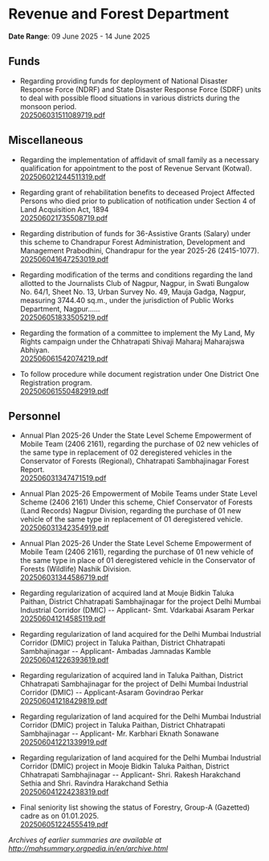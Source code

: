 # Revenue and Forest Department

**Date Range**: 09 June 2025 - 14 June 2025


## Funds
- Regarding providing funds for deployment of National Disaster Response Force (NDRF) and State Disaster Response Force (SDRF) units to deal with possible flood situations in various districts during the monsoon period.\
  [202506031511089719.pdf](https://gr.maharashtra.gov.in/Site/Upload/Government%20Resolutions/English/202506031511089719.pdf)

## Miscellaneous
- Regarding the implementation of affidavit of small family as a necessary qualification for appointment to the post of Revenue Servant (Kotwal).\
  [202506021244511319.pdf](https://gr.maharashtra.gov.in/Site/Upload/Government%20Resolutions/English/202506021244511319.pdf)

- Regarding grant of rehabilitation benefits to deceased Project Affected Persons who died prior to publication of notification under Section 4 of Land Acquisition Act, 1894\
  [202506021735508719.pdf](https://gr.maharashtra.gov.in/Site/Upload/Government%20Resolutions/English/202506021735508719.pdf)

- Regarding distribution of funds for 36-Assistive Grants (Salary) under this scheme to Chandrapur Forest Administration, Development and Management Prabodhini, Chandrapur for the year 2025-26 (2415-1077).\
  [202506041647253019.pdf](https://gr.maharashtra.gov.in/Site/Upload/Government%20Resolutions/English/202506041647253019.pdf)

- Regarding modification of the terms and conditions regarding the land allotted to the Journalists Club of Nagpur, Nagpur, in Swati Bungalow No. 64/1, Sheet No. 13, Urban Survey No. 49, Mauja Gadga, Nagpur, measuring 3744.40 sq.m., under the jurisdiction of Public Works Department, Nagpur......\
  [202506051833505219.pdf](https://gr.maharashtra.gov.in/Site/Upload/Government%20Resolutions/English/202506051833505219.pdf)

- Regarding the formation of a committee to implement the My Land, My Rights campaign under the Chhatrapati Shivaji Maharaj Maharajswa Abhiyan.\
  [202506061542074219.pdf](https://gr.maharashtra.gov.in/Site/Upload/Government%20Resolutions/English/202506061542074219.pdf)

- To follow procedure while document registration under One District One Registration program.\
  [202506061550482919.pdf](https://gr.maharashtra.gov.in/Site/Upload/Government%20Resolutions/English/202506061550482919.pdf)

## Personnel
- Annual Plan 2025-26 Under the State Level Scheme Empowerment of Mobile Team (2406 2161), regarding the purchase of 02 new vehicles of the same type in replacement of 02 deregistered vehicles in the Conservator of Forests (Regional), Chhatrapati Sambhajinagar Forest Report.\
  [202506031347471519.pdf](https://gr.maharashtra.gov.in/Site/Upload/Government%20Resolutions/English/202506031347471519.pdf)

- Annual Plan 2025-26 Empowerment of Mobile Teams under State Level Scheme (2406 2161) Under this scheme, Chief Conservator of Forests (Land Records) Nagpur Division, regarding the purchase of 01 new vehicle of the same type in replacement of 01 deregistered vehicle.\
  [202506031342354919.pdf](https://gr.maharashtra.gov.in/Site/Upload/Government%20Resolutions/English/202506031342354919.pdf)

- Annual Plan 2025-26 Under the State Level Scheme Empowerment of Mobile Team (2406 2161), regarding the purchase of 01 new vehicle of the same type in place of 01 deregistered vehicle in the Conservator of Forests (Wildlife) Nashik Division.\
  [202506031344586719.pdf](https://gr.maharashtra.gov.in/Site/Upload/Government%20Resolutions/English/202506031344586719.pdf)

- Regarding regularization of acquired land at Mouje Bidkin Taluka Paithan, District Chhatrapati Sambhajinagar for the project Delhi Mumbai Industrial Corridor (DMIC) -- Applicant- Smt. Vdarkabai Asaram Perkar\
  [202506041214585119.pdf](https://gr.maharashtra.gov.in/Site/Upload/Government%20Resolutions/English/202506041214585119.pdf)

- Regarding regularization of land acquired for the Delhi Mumbai Industrial Corridor (DMIC) project in Taluka Paithan, District Chhatrapati Sambhajinagar -- Applicant- Ambadas Jamnadas Kamble\
  [202506041226393619.pdf](https://gr.maharashtra.gov.in/Site/Upload/Government%20Resolutions/English/202506041226393619.pdf)

- Regarding regularization of acquired land in Taluka Paithan, District Chhatrapati Sambhajinagar for the project of Delhi Mumbai Industrial Corridor (DMIC) -- Applicant-Asaram Govindrao Perkar\
  [202506041218429819.pdf](https://gr.maharashtra.gov.in/Site/Upload/Government%20Resolutions/English/202506041218429819.pdf)

- Regarding regularization of land acquired for the Delhi Mumbai Industrial Corridor (DMIC) project in Taluka Paithan, District Chhatrapati Sambhajinagar -- Applicant- Mr. Karbhari Eknath Sonawane\
  [202506041221339919.pdf](https://gr.maharashtra.gov.in/Site/Upload/Government%20Resolutions/English/202506041221339919.pdf)

- Regarding regularization of land acquired for the Delhi Mumbai Industrial Corridor (DMIC) project in Mooje Bidkin Taluka Paithan, District Chhatrapati Sambhajinagar -- Applicant- Shri. Rakesh Harakchand Sethia and Shri. Ravindra Harakchand Sethia\
  [202506041224238319.pdf](https://gr.maharashtra.gov.in/Site/Upload/Government%20Resolutions/English/202506041224238319.pdf)

- Final seniority list showing the status of Forestry, Group-A (Gazetted) cadre as on 01.01.2025.\
  [202506051224555419.pdf](https://gr.maharashtra.gov.in/Site/Upload/Government%20Resolutions/English/202506051224555419.pdf)


*Archives of earlier summaries are available at http://mahsummary.orgpedia.in/en/archive.html*